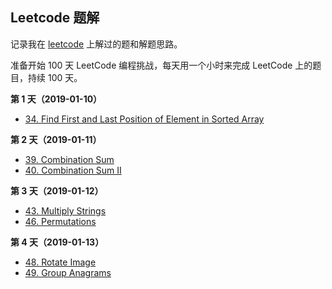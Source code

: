 ## Leetcode 题解

记录我在 [leetcode](https://leetcode.com) 上解过的题和解题思路。

准备开始 100 天 LeetCode 编程挑战，每天用一个小时来完成 LeetCode 上的题目，持续 100 天。

**第 1 天（2019-01-10）** 

- [34. Find First and Last Position of Element in Sorted Array](./034-find-first-and-last-position-of-element-in-sorted-array.md)

**第 2 天（2019-01-11）** 

- [39. Combination Sum](./039-combination-sum.md)
- [40. Combination Sum II](./040-combination-sum-ii.md)


**第 3 天（2019-01-12）** 

- [43. Multiply Strings](./043-multiply-strings.md)
- [46. Permutations](./046-permutations.md)

**第 4 天（2019-01-13）**

- [48. Rotate Image](./048-rotate-image.md)
- [49. Group Anagrams](./049-group-anagrams.md)